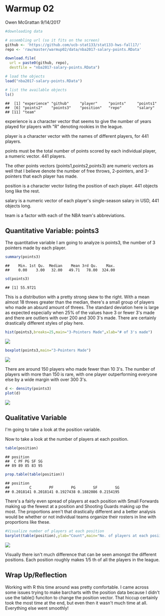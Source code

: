 Warmup 02
================
Owen McGrattan
9/14/2017

``` r
#downloading data

# assembling url (so it fits on the screen)
github <- 'https://github.com/ucb-stat133/stat133-hws-fall17/'
repo <- 'raw/master/warmup02/data/nba2017-salary-points.RData'

download.file(
  url = paste0(github, repo),
  destfile = "nba2017-salary-points.RData")
```

``` r
# load the objects
load("nba2017-salary-points.RData")

# list the available objects
ls()
```

    ##  [1] "experience" "github"     "player"     "points"     "points1"   
    ##  [6] "points2"    "points3"    "position"   "repo"       "salary"    
    ## [11] "team"

experience is a character vector that seems to give the number of years played for players with "R" denoting rookies in the league.

player is a character vector with the names of different players, for 441 players.

points must be the total number of points scored by each individual player, a numeric vector. 441 players.

The other points vectors (points1,points2,points3) are numeric vectors as well that I believe denote the number of free throws, 2-pointers, and 3-pointers that each player has made.

position is a character vector listing the position of each player. 441 objects long like the rest.

salary is a numeric vector of each player's single-season salary in USD, 441 objects long.

team is a factor with each of the NBA team's abbreviations.

Quantitative Variable: points3
------------------------------

The quantitative variable I am going to analyze is points3, the number of 3 pointers made by each player.

``` r
summary(points3)
```

    ##    Min. 1st Qu.  Median    Mean 3rd Qu.    Max. 
    ##    0.00    3.00   32.00   49.71   78.00  324.00

``` r
sd(points3)
```

    ## [1] 55.9721

This is a distribution with a pretty strong skew to the right. With a mean almost 18 threes greater than the median, there's a small group of players who made an absurd amount of threes. The standard deviation here is large as expected especially when 25% of the values have 3 or fewer 3's made and there are outliers with over 200 and 300 3's made. There are certainly drastically different styles of play here.

``` r
hist(points3,breaks=25,main="3-Pointers Made",xlab="# of 3's made")
```

![](up02-owen-mcgrattan_files/figure-markdown_github/unnamed-chunk-4-1.png)

``` r
boxplot(points3,main="3-Pointers Made")
```

![](up02-owen-mcgrattan_files/figure-markdown_github/unnamed-chunk-4-2.png)

There are around 150 players who made fewer than 10 3's. The number of players with more than 150 is rare, with one player outperforming everyone else by a wide margin with over 300 3's.

``` r
d <- density(points3)
plot(d)
```

![](up02-owen-mcgrattan_files/figure-markdown_github/unnamed-chunk-5-1.png)

Qualitative Variable
--------------------

I'm going to take a look at the position variable.

Now to take a look at the number of players at each position.

``` r
table(position)
```

    ## position
    ##  C PF PG SF SG 
    ## 89 89 85 83 95

``` r
prop.table(table(position))
```

    ## position
    ##         C        PF        PG        SF        SG 
    ## 0.2018141 0.2018141 0.1927438 0.1882086 0.2154195

There's a fairly even spread of players at each position with Small Forwards making up the fewest at a position and Shooting Guards making up the most. The proportions aren't that drastically different and a better analysis would be whether or not individual teams organize their rosters in line with proportions like these.

``` r
#Visualize number of players at each position
barplot(table(position),ylab="Count",main="No. of players at each posiiton")
```

![](up02-owen-mcgrattan_files/figure-markdown_github/unnamed-chunk-7-1.png)

Visually there isn't much difference that can be seen amongst the different positions. Each position roughly makes 1/5 th of all the players in the league.

Wrap Up/Reflection
------------------

Working with R this time around was pretty comfortable. I came across some issues trying to make barcharts with the position data because I didn't use the table() funciton to change the position vector. That hiccup certainly took the most time at the end, but even then it wasn't much time at all. Everything else went smoothly!
